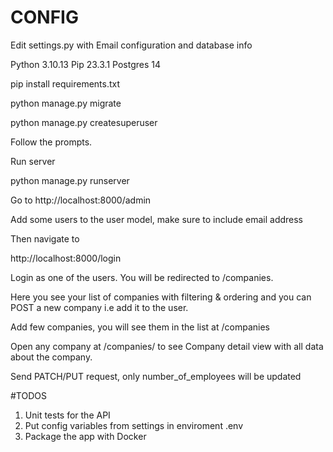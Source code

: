
# CONFIG
Edit settings.py with Email configuration and database info


Python 3.10.13
Pip 23.3.1
Postgres 14

pip install requirements.txt

python manage.py migrate

python manage.py createsuperuser 

Follow the prompts.

Run server

python manage.py runserver

Go to http://localhost:8000/admin

Add some users to the user model, make sure to include email address

Then navigate to

http://localhost:8000/login

Login as one of the users. You will be redirected to /companies.

Here you see your list of companies with filtering & ordering and you can POST a new company i.e add it to the user.

Add few companies, you will see them in the list at /companies

Open any company at /companies/<id> to see Company detail view with all data about the company.

Send PATCH/PUT request, only number_of_employees will be updated

#TODOS
1. Unit tests for the API
2. Put config variables from settings in enviroment .env
3. Package the app with Docker
